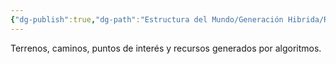 ```yaml
---
{"dg-publish":true,"dg-path":"Estructura del Mundo/Generación Hibrida/Relleno Procedural.md","permalink":"/estructura-del-mundo/generacion-hibrida/relleno-procedural/","dgPassFrontmatter":true}
---
```



Terrenos, caminos, puntos de interés y recursos generados por algoritmos.
